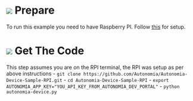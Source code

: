 # ![](https://storage.googleapis.com/material-icons/external-assets/v4/icons/svg/ic_info_outline_black_24px.svg) Prepare
To run this example you need to have Raspberry PI. Follow [this](https://github.com/Autonomia/Autonomia-Device-Sample-RPI/wiki) for setup.

# ![](https://storage.googleapis.com/material-icons/external-assets/v4/icons/svg/ic_code_black_24px.svg) Get The Code
This step assumes you are on the RPI terminal, the RPI was setup as per above instructions
    - `git clone https://github.com/Autonomia/Autonomia-Device-Sample-RPI.git`
    - `cd Autonomia-Device-Sample-RPI`
    - `export AUTONOMIA_APP_KEY="YOU_API_KEY_FROM_AUTONOMIA_DEV_PORTAL"`
    - `python autonomia-device.py`